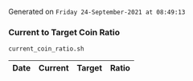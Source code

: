 Generated on `Friday 24-September-2021 at 08:49:13`

### Current to Target Coin Ratio
`current_coin_ratio.sh`

Date|Current|Target|Ratio
---|---|---|---
